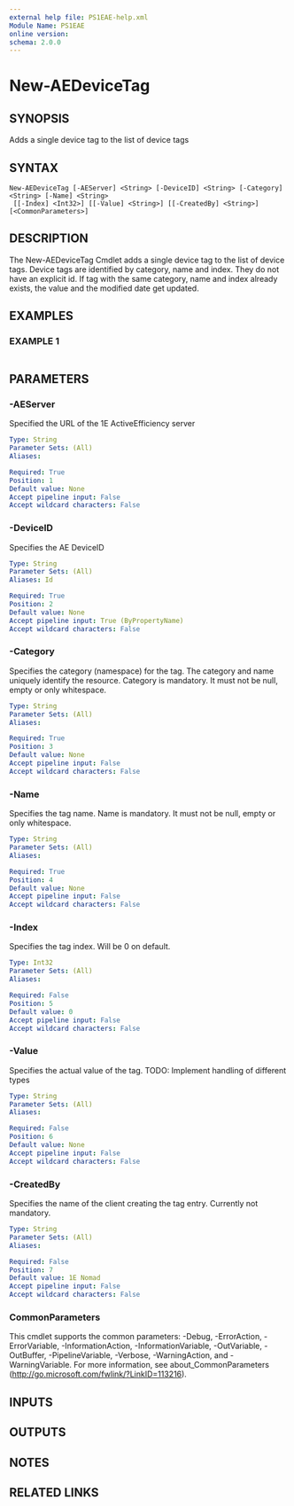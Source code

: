 ```yaml
---
external help file: PS1EAE-help.xml
Module Name: PS1EAE
online version:
schema: 2.0.0
---
```


# New-AEDeviceTag

## SYNOPSIS
Adds a single device tag to the list of device tags

## SYNTAX

```
New-AEDeviceTag [-AEServer] <String> [-DeviceID] <String> [-Category] <String> [-Name] <String>
 [[-Index] <Int32>] [[-Value] <String>] [[-CreatedBy] <String>] [<CommonParameters>]
```

## DESCRIPTION
The New-AEDeviceTag Cmdlet adds a single device tag to the list of device tags.
Device tags are identified by category, name and index.
They do not have an explicit
id.
If tag with the same category, name and index already exists, the value and the
modified date get updated.

## EXAMPLES

### EXAMPLE 1
```

```

## PARAMETERS

### -AEServer
Specified the URL of the 1E ActiveEfficiency server

```yaml
Type: String
Parameter Sets: (All)
Aliases:

Required: True
Position: 1
Default value: None
Accept pipeline input: False
Accept wildcard characters: False
```

### -DeviceID
Specifies the AE DeviceID

```yaml
Type: String
Parameter Sets: (All)
Aliases: Id

Required: True
Position: 2
Default value: None
Accept pipeline input: True (ByPropertyName)
Accept wildcard characters: False
```

### -Category
Specifies the category (namespace) for the tag.
The category and name uniquely identify the resource.
Category is mandatory.
It must not be null, empty or only whitespace.

```yaml
Type: String
Parameter Sets: (All)
Aliases:

Required: True
Position: 3
Default value: None
Accept pipeline input: False
Accept wildcard characters: False
```

### -Name
Specifies the tag name.
Name is mandatory.
It must not be null, empty or only whitespace.

```yaml
Type: String
Parameter Sets: (All)
Aliases:

Required: True
Position: 4
Default value: None
Accept pipeline input: False
Accept wildcard characters: False
```

### -Index
Specifies the tag index.
Will be 0 on default.

```yaml
Type: Int32
Parameter Sets: (All)
Aliases:

Required: False
Position: 5
Default value: 0
Accept pipeline input: False
Accept wildcard characters: False
```

### -Value
Specifies the actual value of the tag.
TODO: Implement handling of different types

```yaml
Type: String
Parameter Sets: (All)
Aliases:

Required: False
Position: 6
Default value: None
Accept pipeline input: False
Accept wildcard characters: False
```

### -CreatedBy
Specifies the name of the client creating the tag entry.
Currently not mandatory.

```yaml
Type: String
Parameter Sets: (All)
Aliases:

Required: False
Position: 7
Default value: 1E Nomad
Accept pipeline input: False
Accept wildcard characters: False
```

### CommonParameters
This cmdlet supports the common parameters: -Debug, -ErrorAction, -ErrorVariable, -InformationAction, -InformationVariable, -OutVariable, -OutBuffer, -PipelineVariable, -Verbose, -WarningAction, and -WarningVariable.
For more information, see about_CommonParameters (http://go.microsoft.com/fwlink/?LinkID=113216).

## INPUTS

## OUTPUTS

## NOTES

## RELATED LINKS
